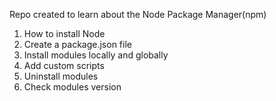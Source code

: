 Repo created to learn about the Node Package Manager(npm)

1. How to install Node
2. Create a package.json file
3. Install modules locally and globally
4. Add custom scripts
5. Uninstall modules
6. Check modules version
